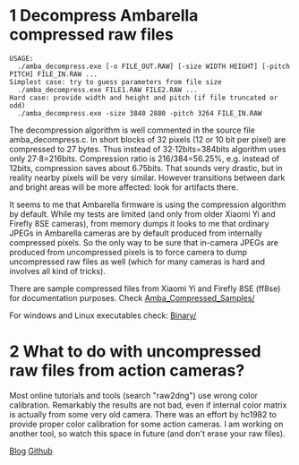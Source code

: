 # 1 Decompress Ambarella compressed raw files

```
USAGE:
  ./amba_decompress.exe [-o FILE_OUT.RAW] [-size WIDTH HEIGHT] [-pitch PITCH] FILE_IN.RAW ...
Simplest case: try to guess parameters from file size
  ./amba_decompress.exe FILE1.RAW FILE2.RAW ...
Hard case: provide width and height and pitch (if file truncated or odd)
  ./amba_decompress.exe -size 3840 2880 -pitch 3264 FILE_IN.RAW

```

The decompression algorithm is well commented in the source file amba_decompress.c.
In short blocks of 32 pixels (12 or 10 bit per pixel) are compressed to 27 bytes.
Thus instead of 32⋅12bits=384bits algorithm uses only 27⋅8=216bits.
Compression ratio is 216/384=56.25%, e.g. instead of 12bits,
compression saves about 6.75bits. That sounds very drastic, but in
reality nearby pixels will be very similar. However transitions
between dark and bright areas will be more affected: look for
artifacts there.


It seems to me that Ambarella firmware is using the compression algorithm by default.
While my tests are limited (and only from older Xiaomi Yi and Firefly 8SE cameras), 
from memory dumps it looks to me that ordinary JPEGs in Ambarella cameras are
by default produced from internally compressed pixels. 
So the only way to be sure that in-camera JPEGs are produced from uncompressed pixels is to
force camera to dump uncompressed raw files as well (which for many cameras is hard and involves all kind of tricks).


There are sample compressed files from Xiaomi Yi and Firefly 8SE (ff8se) for documentation purposes. 
Check [Amba_Compressed_Samples/](https://github.com/glagolj/aaraw/tree/main/Amba_Compressed_Samples)


For windows and Linux executables check: [Binary/](https://github.com/glagolj/aaraw/tree/main/Binary)




# 2 What to do with uncompressed raw files from action cameras?


Most online tutorials and tools (search "raw2dng") use wrong color calibration.
Remarkably the results are not bad, even if internal color matrix is actually from some very old camera.
There was an effort by hc1982 to provide proper color calibration for some action cameras.
I am working on another tool, so watch this space in future (and don't erase your raw files).



[Blog](https://glagolj.github.io/gg-blog/)
[Github](https://github.com/glagolj)
